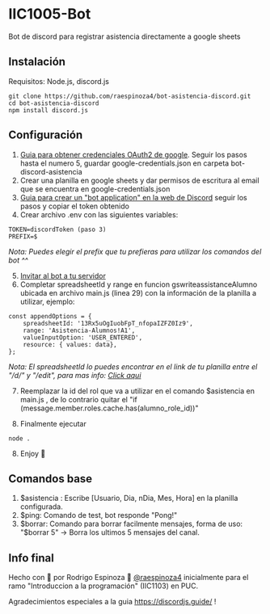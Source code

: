 # IIC1005-Bot

Bot de discord para registrar asistencia directamente a google sheets

## Instalación

Requisitos: Node.js, discord.js

```
git clone https://github.com/raespinoza4/bot-asistencia-discord.git
cd bot-asistencia-discord
npm install discord.js
```

## Configuración

1. [Guia para obtener credenciales OAuth2 de google](https://gspread.readthedocs.io/en/latest/oauth2.html#using-signed-credentials). Seguir los pasos hasta el numero 5, guardar google-credentials.json en carpeta bot-discord-asistencia
2. Crear una planilla en google sheets y dar permisos de escritura al email que se encuentra en google-credentials.json
3. [Guia para crear un "bot application" en la web de Discord](https://discordjs.guide/preparations/setting-up-a-bot-application.html#creating-your-bot) seguir los pasos y copiar el token obtenido
4. Crear archivo .env con las siguientes variables:
```
TOKEN=discordToken (paso 3)
PREFIX=$
```
*Nota: Puedes elegir el prefix que tu prefieras para utilizar los comandos del bot ^^*

5. [Invitar al bot a tu servidor](https://discordjs.guide/preparations/adding-your-bot-to-servers.html#bot-invite-links)
6. Completar spreadsheetId y range en funcion gswriteassistanceAlumno ubicada en archivo main.js (linea 29) con la información de la planilla a utilizar, ejemplo:
```
const appendOptions = {
    spreadsheetId: '13Rx5uOgIuobFpT_nfopaIZFZ0Iz9',
    range: 'Asistencia-Alumnos!A1',
    valueInputOption: 'USER_ENTERED',
    resource: { values: data},
};
```
*Nota: El spreadsheetId lo puedes encontrar en el link de tu planilla entre el "/d/" y "/edit", para mas info: [Click aqui](https://developers.google.com/sheets/api/guides/concepts)*

7. Reemplazar la id del rol que va a utilizar en el comando $asistencia en main.js , de lo contrario quitar el "if (message.member.roles.cache.has(alumno_role_id))"


7. Finalmente ejecutar
```
node .
```
8. Enjoy 🎉

## Comandos base

1. $asistencia : Escribe [Usuario, Dia, nDia, Mes, Hora] en la planilla configurada.
2. $ping: Comando de test, bot responde "Pong!"
3. $borrar: Comando para borrar facilmente mensajes, forma de uso: "$borrar 5" -> Borra los ultimos 5 mensajes del canal.

## Info final

Hecho con 💙 por Rodrigo Espinoza 🦊 [@raespinoza4](https://github.com/raespinoza4) inicialmente para el ramo "Introduccion a la programación" (IIC1103) en PUC.

Agradecimientos especiales a la guia https://discordjs.guide/ !
